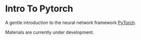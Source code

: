 # Intro To Pytorch

A gentle introduction to the neural network framework [PyTorch](https://pytorch.org/).

Materials are currently under development.
